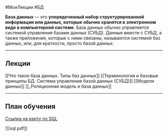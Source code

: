 #МоиЛекции  #БД

**База данных** — это **упорядоченный набор структурированной информации или данных, которые обычно хранятся в электронном виде в компьютерной системе**. База данных обычно управляется системой управления базами данных (СУБД). Данные вместе с СУБД, а также приложения, которые с ними связаны, называются системой баз данных, или, для краткости, просто базой данных.

---
## Лекции

[[Что такое база данных. Типы баз данных]]
[[Терминология и базовые принципы БД. Система управления базой данных (СУБД)]]
[[Модели данных]]
[[_Реляционная модель и база данных]]

---
## План обучения

[Ссылка на карту по SQL](https://roadmap.sh/sql)

![[sql.pdf]]
